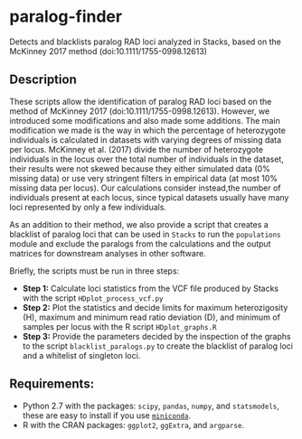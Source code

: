 # paralog-finder
Detects and blacklists paralog RAD loci analyzed in Stacks, based on the McKinney 2017 method (doi:10.1111/1755-0998.12613)

## Description
These scripts allow the identification of paralog RAD loci based on the method of McKinney 2017 (doi:10.1111/1755-0998.12613). However, we introduced some modifications and also made some additions. The main modification we made is the way in which the percentage of heterozygote individuals is calculated in datasets with varying degrees of missing data per locus. McKinney et al. (2017) divide the number of heterozygote individuals in the locus over the total number of individuals in the dataset, their results were not skewed because they either simulated data (0% missing data) or use very stringent filters in empirical data (at most 10% missing data per locus). Our calculations consider instead,the number of individuals present at each locus, since typical datasets usually have many loci represented by only a few individuals.

As an addition to their method, we also provide a script that creates a blacklist of paralog loci that can be used in `Stacks` to run the `populations` module and exclude the paralogs from the calculations and the output matrices for downstream analyses in other software.

Briefly, the scripts must be run in three steps:
- **Step 1:** Calculate loci statistics from the VCF file produced by Stacks with the script `HDplot_process_vcf.py`
- **Step 2:** Plot the statistics and decide limits for maximum heterozigosity (H), maximum and minimum read ratio deviation (D), and minimum of samples per locus with the R script `HDplot_graphs.R`
- **Step 3:** Provide the parameters decided by the inspection of the graphs to the script `blacklist_paralogs.py` to create the blacklist of paralog loci and a whitelist of singleton loci.

## Requirements:
- Python 2.7 with the packages: `scipy`, `pandas`, `numpy`, and `statsmodels`, these are easy to install if you use [`miniconda`](https://conda.io/miniconda.html).
- R with the CRAN packages: `ggplot2`, `ggExtra`, and `argparse`.
